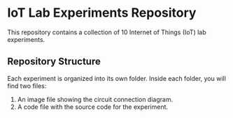 # IoT Lab Experiments Repository

This repository contains a collection of 10 Internet of Things (IoT) lab experiments.

## Repository Structure

Each experiment is organized into its own folder. Inside each folder, you will find two files:
1.  An image file showing the circuit connection diagram.
2.  A code file with the source code for the experiment.
